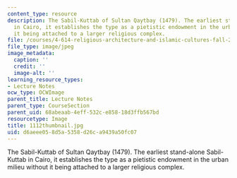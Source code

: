 ```yaml
---
content_type: resource
description: The Sabil-Kuttab of Sultan Qaytbay (1479). The earliest stand-alone Sabil-Kuttab
  in Cairo, it establishes the type as a pietistic endowment in the urban milieu without
  it being attached to a larger religious complex.
file: /courses/4-614-religious-architecture-and-islamic-cultures-fall-2002/d6aeee058d5a5358d26ca9439a50fc07_1112thumbnail.jpg
file_type: image/jpeg
image_metadata:
  caption: ''
  credit: ''
  image-alt: ''
learning_resource_types:
- Lecture Notes
ocw_type: OCWImage
parent_title: Lecture Notes
parent_type: CourseSection
parent_uid: 68abeaab-4eff-532c-e858-18d3ffb567bd
resourcetype: Image
title: 1112thumbnail.jpg
uid: d6aeee05-8d5a-5358-d26c-a9439a50fc07
---
```

The Sabil-Kuttab of Sultan Qaytbay (1479). The earliest stand-alone Sabil-Kuttab in Cairo, it establishes the type as a pietistic endowment in the urban milieu without it being attached to a larger religious complex.


